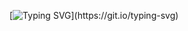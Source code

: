 [![Typing SVG](https://readme-typing-svg.demolab.com?font=Fira+Code&size=24&duration=1500&pause=800&color=FFFFFF&width=435&lines=hi+👋;my+name+is+stedile;i'm+currently+interning+in+software+development;...and+also+studying+it+in+college;nice+to+meet+you+:)](https://git.io/typing-svg)
